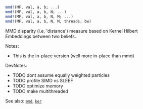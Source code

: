 ```julia
mmd!(MF, val, a, b; ...)
mmd!(MF, val, a, b, N; ...)
mmd!(MF, val, a, b, N, M; ...)
mmd!(MF, val, a, b, N, M, threads; bw)

```

MMD disparity (i.e. 'distance') measure based on Kernel Hilbert Embeddings between two beliefs.

Notes:

  * This is the in-place version (well more in-place than mmd)

DevNotes:

  * TODO dont assume equally weighted particles
  * TODO profile SIMD vs SLEEF
  * TODO optimize memory
  * TODO make multithreaded

See also: [`mmd`](@ref), [`ker`](@ref)
